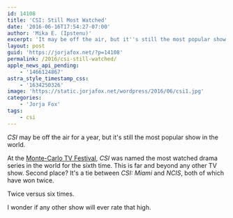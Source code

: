 ```yaml
---
id: 14108
title: 'CSI: Still Most Watched'
date: '2016-06-16T17:54:27-07:00'
author: 'Mika E. (Ipstenu)'
excerpt: 'It may be off the air, but it''s still the most popular show in the world.'
layout: post
guid: 'https://jorjafox.net/?p=14108'
permalink: /2016/csi-still-watched/
apple_news_api_pending:
    - '1466124867'
astra_style_timestamp_css:
    - '1634250326'
image: 'https://static.jorjafox.net/wordpress/2016/06/csi1.jpg'
categories:
    - 'Jorja Fox'
tags:
    - csi
---
```


_CSI_ may be off the air for a year, but it's still the most popular show in the world.

At the <a href="http://www.tvfestival.com/">Monte-Carlo TV Festival</a>, _CSI_ was named the most watched drama series in the world for the sixth time. This is far and beyond any other TV show. Second place? It's a tie between _CSI: Miami_ and _NCIS_, both of which have won twice.

Twice versus six times.

I wonder if any other show will ever rate that high.
